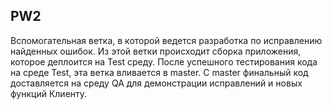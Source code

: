 ## PW2
Вспомогательная ветка, в которой ведется разработка по исправлению найденных ошибок. Из этой ветки происходит сборка приложения, которое деплоится на Test среду. После успешного тестирования кода на среде Test, эта ветка вливается в master. С master финальный код доставляется на среду QA для демонстрации исправлений и новых функций Клиенту.
